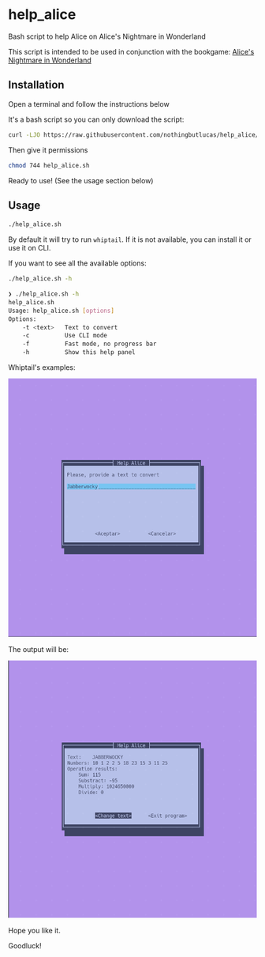 # help_alice
Bash script to help Alice on Alice's Nightmare in Wonderland

This script is intended to be used in conjunction with the bookgame: [Alice's Nightmare in Wonderland](https://www.kickstarter.com/projects/jonathangreen/alices-nightmare-in-wonderland)



## Installation

Open a terminal and follow the instructions below

It's a bash script so you can only download the script:

```bash
curl -LJO https://raw.githubusercontent.com/nothingbutlucas/help_alice/main/help_alice.sh
```

Then give it permissions

```bash
chmod 744 help_alice.sh
```

Ready to use! (See the usage section below)

## Usage

```bash
./help_alice.sh
```

By default it will try to run `whiptail`. If it is not available, you can install it or use it on CLI.

If you want to see all the available options:

```bash
./help_alice.sh -h
```

```bash
❯ ./help_alice.sh -h
help_alice.sh
Usage: help_alice.sh [options]
Options:
	-t <text>   Text to convert
	-c          Use CLI mode
	-f          Fast mode, no progress bar
	-h          Show this help panel
```


Whiptail's examples:

![Preview of the script using whiptail ](/screenshot_prompt.png)

The output will be:

![Preview of the script using whiptail ](/screenshot_result.png)

Hope you like it.

Goodluck!
